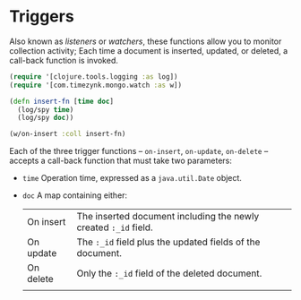 # Triggers

Also known as *listeners* or *watchers*, these functions allow you to monitor collection activity; Each time a document is inserted, updated, or deleted, a call-back function is invoked.

```Clojure
(require '[clojure.tools.logging :as log])
(require '[com.timezynk.mongo.watch :as w])

(defn insert-fn [time doc]
  (log/spy time)
  (log/spy doc))

(w/on-insert :coll insert-fn)
```

Each of the three trigger functions &ndash; `on-insert`, `on-update`, `on-delete` &ndash; accepts a call-back function that must take two parameters:

* `time` Operation time, expressed as a `java.util.Date` object.
* `doc` A map containing either:

  |||
  |---|---|
  | On insert | The inserted document including the newly created `:_id` field. |
  | On update | The `:_id` field plus the updated fields of the document. |
  | On delete | Only the `:_id` field of the deleted document. |
  |||
